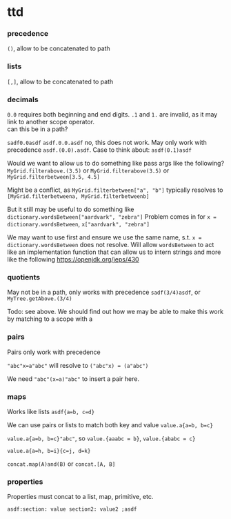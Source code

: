 # ttd
### precedence
`()`, allow to be concatenated to path
### lists
`[,]`, allow to be concatenated to path
### decimals
`0.0` requires both beginning and end digits. `.1` and `1.` are invalid, as it may link
to another scope operator.  
can this be in a path?

`sadf0.0asdf`
`asdf.0.0.asdf`
no, this does not work. 
May only work with precedence `asdf.(0.0).asdf`. 
Case to think about: `asdf(0.1)asdf`

Would we want to allow us to do something like pass args like the following?
`MyGrid.filterabove.(3.5)` or `MyGrid.filterabove(3.5)` or `MyGrid.filterbetween[3.5, 4.5]`

Might be a conflict, as `MyGrid.filterbetween["a", "b"]` typically resolves to
`[MyGrid.filterbetweena, MyGrid.filterbetweenb]`

But it still may be useful to do something like `dictionary.wordsBetween["aardvark", "zebra"]`
Problem comes in for `x = dictionary.wordsBetween`, `x["aardvark", "zebra"]`

We may want to use first and ensure we use the same name, s.t. `x = dictionary.wordsBetween`
does not resolve. Will allow `wordsBetween` to act like an implementation function
that can allow us to intern strings and more like the following
https://openjdk.org/jeps/430



### quotients
May not be in a path, only works with precedence `sadf(3/4)asdf`, or `MyTree.getAbove.(3/4)`

Todo: see above. We should find out how we may be able to make this work by matching to a scope with 
a 

### pairs
Pairs only work with precedence

`"abc"x=a"abc"` will resolve to `("abc"x) = (a"abc")`

We need `"abc"(x=a)"abc"` to insert a pair here.

### maps
Works like lists
`asdf{a=b, c=d}`

We can use pairs or lists to match both key and value
`value.a{a=b, b=c}`

`value.a{a=b, b=c}"abc"`, so `value.{aaabc = b}`, `value.{ababc = c}`

`value.a{a=h, b=i}{c=j, d=k}`

`concat.map(A)and(B)` or `concat.[A, B]`

### properties
Properties must concat to a list, map, primitive, etc.

`asdf:section: value section2: value2 ;asdf`

